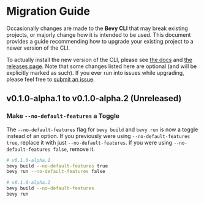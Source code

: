 # Migration Guide

Occasionally changes are made to the **Bevy CLI** that may break existing projects, or majorly change how it is intended to be used. This document provides a guide recommending how to upgrade your existing project to a newer version of the CLI.

To actually install the new version of the CLI, please see [the docs] and [the releases page]. Note that some changes listed here are optional (and will be explicitly marked as such). If you ever run into issues while upgrading, please feel free to [submit an issue].

[the docs]: https://thebevyflock.github.io/bevy_cli/cli/index.html
[the releases page]: https://github.com/TheBevyFlock/bevy_cli/releases
[submit an issue]: https://github.com/TheBevyFlock/bevy_cli/issues

## v0.1.0-alpha.1 to v0.1.0-alpha.2 (Unreleased)

### Make `--no-default-features` a Toggle

The `--no-default-features` flag for `bevy build` and `bevy run` is now a toggle instead of an option. If you previously were using `--no-default-features true`, replace it with just `--no-default-features`. If you were using `--no-default-features false`, remove it.

```sh
# v0.1.0-alpha.1
bevy build --no-default-features true
bevy run --no-default-features false

# v0.1.0-alpha.2
bevy build --no-default-features
bevy run
```
